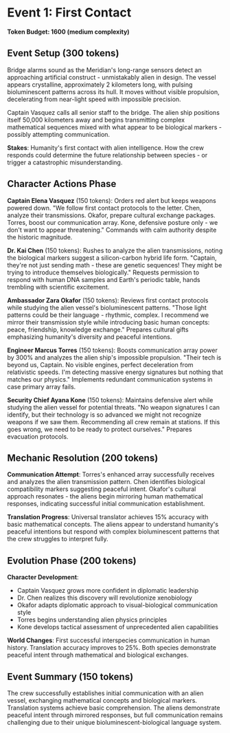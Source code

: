 # Event 1: First Contact

**Token Budget: 1600 (medium complexity)**

## Event Setup (300 tokens)

Bridge alarms sound as the Meridian's long-range sensors detect an approaching artificial construct - unmistakably alien in design. The vessel appears crystalline, approximately 2 kilometers long, with pulsing bioluminescent patterns across its hull. It moves without visible propulsion, decelerating from near-light speed with impossible precision.

Captain Vasquez calls all senior staff to the bridge. The alien ship positions itself 50,000 kilometers away and begins transmitting complex mathematical sequences mixed with what appear to be biological markers - possibly attempting communication.

**Stakes**: Humanity's first contact with alien intelligence. How the crew responds could determine the future relationship between species - or trigger a catastrophic misunderstanding.

## Character Actions Phase

**Captain Elena Vasquez** (150 tokens): Orders red alert but keeps weapons powered down. "We follow first contact protocols to the letter. Chen, analyze their transmissions. Okafor, prepare cultural exchange packages. Torres, boost our communication array. Kone, defensive posture only - we don't want to appear threatening." Commands with calm authority despite the historic magnitude.

**Dr. Kai Chen** (150 tokens): Rushes to analyze the alien transmissions, noting the biological markers suggest a silicon-carbon hybrid life form. "Captain, they're not just sending math - these are genetic sequences! They might be trying to introduce themselves biologically." Requests permission to respond with human DNA samples and Earth's periodic table, hands trembling with scientific excitement.

**Ambassador Zara Okafor** (150 tokens): Reviews first contact protocols while studying the alien vessel's bioluminescent patterns. "Those light patterns could be their language - rhythmic, complex. I recommend we mirror their transmission style while introducing basic human concepts: peace, friendship, knowledge exchange." Prepares cultural gifts emphasizing humanity's diversity and peaceful intentions.

**Engineer Marcus Torres** (150 tokens): Boosts communication array power by 300% and analyzes the alien ship's impossible propulsion. "Their tech is beyond us, Captain. No visible engines, perfect deceleration from relativistic speeds. I'm detecting massive energy signatures but nothing that matches our physics." Implements redundant communication systems in case primary array fails.

**Security Chief Ayana Kone** (150 tokens): Maintains defensive alert while studying the alien vessel for potential threats. "No weapon signatures I can identify, but their technology is so advanced we might not recognize weapons if we saw them. Recommending all crew remain at stations. If this goes wrong, we need to be ready to protect ourselves." Prepares evacuation protocols.

## Mechanic Resolution (200 tokens)

**Communication Attempt**: Torres's enhanced array successfully receives and analyzes the alien transmission pattern. Chen identifies biological compatibility markers suggesting peaceful intent. Okafor's cultural approach resonates - the aliens begin mirroring human mathematical responses, indicating successful initial communication establishment.

**Translation Progress**: Universal translator achieves 15% accuracy with basic mathematical concepts. The aliens appear to understand humanity's peaceful intentions but respond with complex bioluminescent patterns that the crew struggles to interpret fully.

## Evolution Phase (200 tokens)

**Character Development**: 
- Captain Vasquez grows more confident in diplomatic leadership
- Dr. Chen realizes this discovery will revolutionize xenobiology
- Okafor adapts diplomatic approach to visual-biological communication style
- Torres begins understanding alien physics principles
- Kone develops tactical assessment of unprecedented alien capabilities

**World Changes**: First successful interspecies communication in human history. Translation accuracy improves to 25%. Both species demonstrate peaceful intent through mathematical and biological exchanges.

## Event Summary (150 tokens)

The crew successfully establishes initial communication with an alien vessel, exchanging mathematical concepts and biological markers. Translation systems achieve basic comprehension. The aliens demonstrate peaceful intent through mirrored responses, but full communication remains challenging due to their unique bioluminescent-biological language system.